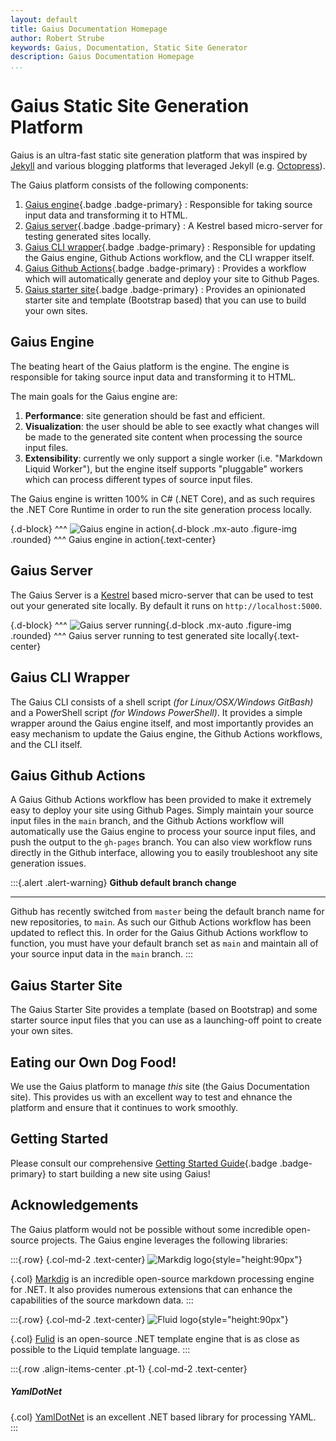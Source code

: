 ```yaml
---
layout: default
title: Gaius Documentation Homepage
author: Robert Strube
keywords: Gaius, Documentation, Static Site Generator
description: Gaius Documentation Homepage
...
```


# Gaius Static Site Generation Platform

Gaius is an ultra-fast static site generation platform that was inspired by [Jekyll](https://jekyllrb.com/) and various blogging platforms that leveraged Jekyll (e.g. [Octopress](http://octopress.org/)).

The Gaius platform consists of the following components:

1. [Gaius engine](https://github.com/gaius-dev/gaius-engine/tree/main/src){.badge .badge-primary} : Responsible for taking source input data and transforming it to HTML.
1. [Gaius server](https://github.com/gaius-dev/gaius-engine/tree/main/src/GaiusServer){.badge .badge-primary} : A Kestrel based micro-server for testing generated sites locally.
1. [Gaius CLI wrapper](https://github.com/gaius-dev/gaius-engine/tree/main/cli){.badge .badge-primary} : Responsible for updating the Gaius engine, Github Actions workflow, and the CLI wrapper itself.
1. [Gaius Github Actions](https://github.com/gaius-dev/gaius-engine/tree/main/github-actions){.badge .badge-primary} : Provides a workflow which will automatically generate and deploy your site to Github Pages.
1. [Gaius starter site](https://github.com/gaius-dev/gaius-starter){.badge .badge-primary} : Provides an opinionated starter site and template (Bootstrap based) that you can use to build your own sites.

## Gaius Engine

The beating heart of the Gaius platform is the engine.  The engine is responsible for taking source input data and transforming it to HTML.

The main goals for the Gaius engine are:

1. **Performance**: site generation should be fast and efficient.
1. **Visualization**: the user should be able to see exactly what changes will be made to the generated site content when processing the source input files.
1. **Extensibility**: currently we only support a single worker (i.e. "Markdown Liquid Worker"), but the engine itself supports "pluggable" workers which can process different types of source input files.

The Gaius engine is written 100% in C# (.NET Core), and as such requires the .NET Core Runtime in order to run the site generation process locally.

{.d-block}
^^^
![Gaius engine in action]({{root}}/images/engine.png){.d-block .mx-auto .figure-img .rounded}
^^^ Gaius engine in action{.text-center}

## Gaius Server

The Gaius Server is a [Kestrel](https://docs.microsoft.com/en-us/aspnet/core/fundamentals/servers/kestrel) based micro-server that can be used to test out your generated site locally.  By default it runs on `http://localhost:5000`.

{.d-block}
^^^
![Gaius server running]({{root}}/images/gaius-server.png){.d-block .mx-auto .figure-img .rounded}
^^^ Gaius server running to test generated site locally{.text-center}

## Gaius CLI Wrapper

The Gaius CLI consists of a shell script *(for Linux/OSX/Windows GitBash)* and a PowerShell script *(for Windows PowerShell)*.  It provides a simple wrapper around the Gaius engine itself, and most importantly provides an easy mechanism to update the Gaius engine, the Github Actions workflows, and the CLI itself.

## Gaius Github Actions

A Gaius Github Actions workflow has been provided to make it extremely easy to deploy your site using Github Pages.  Simply maintain your source input files in the `main` branch, and the Github Actions workflow will automatically use the Gaius engine to process your source input files, and push the output to the `gh-pages` branch.  You can also view workflow runs directly in the Github interface, allowing you to easily troubleshoot any site generation issues.

:::{.alert .alert-warning}
**Github default branch change**
___
Github has recently switched from `master` being the default branch name for new repositories, to `main`.  As such our Github Actions workflow has been updated to reflect this.  In order for the Gaius Github Actions workflow to function, you must have your default branch set as `main` and maintain all of your source input data in the `main` branch.
:::

## Gaius Starter Site

The Gaius Starter Site provides a template (based on Bootstrap) and some starter source input files that you can use as a launching-off point to create your own sites.

## Eating our Own Dog Food!

We use the Gaius platform to manage *this* site (the Gaius Documentation site).  This provides us with an excellent way to test and ehnance the platform and ensure that it continues to work smoothly.

## Getting Started

Please consult our comprehensive [Getting Started Guide]({{root}}/guides/getting-started.html){.badge .badge-primary} to start building a new site using Gaius!

## Acknowledgements

The Gaius platform would not be possible without some incredible open-source projects.  The Gaius engine leverages the following libraries:

:::{.row}
{.col-md-2 .text-center}
![Markdig logo]({{root}}/images/markdig-logo.png){style="height:90px"}

{.col}
[Markdig](https://github.com/lunet-io/markdig/) is an incredible open-source markdown processing engine for .NET.  It also provides numerous extensions that can enhance the capabilities of the source markdown data.
:::

:::{.row}
{.col-md-2 .text-center}
![Fluid logo]({{root}}/images/fluid-logo.png){style="height:90px"}

{.col}
[Fulid](https://github.com/sebastienros/fluid) is an open-source .NET template engine that is as close as possible to the Liquid template language.
:::

:::{.row .align-items-center .pt-1} 
{.col-md-2 .text-center}
##### YamlDotNet

{.col}
[YamlDotNet](https://github.com/aaubry/YamlDotNet) is an excellent .NET based library for processing YAML.
:::
